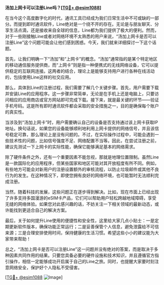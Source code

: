 **汤加上网卡可以注册Line吗？[[TG💪+ @esim1088](https://t.me/s/esim1088)]**

在当今这个高度数字化的时代，通讯工具已经成为我们日常生活中不可或缺的一部分。而提到即时通讯软件，Line绝对是一个绕不开的存在。无论是与朋友聊天、分享生活点滴，还是接收来自全球的信息，Line都为我们提供了极大的便利。然而，对于一些刚接触Line或者对网络环境不太熟悉的用户来说，“汤加上网卡是否可以注册Line”这个问题可能会让他们感到困惑。今天，我们就来详细探讨一下这个话题。

首先，让我们明确一下“汤加”和“上网卡”的概念。“汤加”通常指的是某个特定地区的移动通信服务提供商，而“上网卡”则是指一种便携式的无线网络设备，它可以提供稳定的互联网连接。这两者的结合，理论上是能够支持用户进行各种在线活动的，包括使用Line这样的社交应用。

那么，具体到Line的注册过程，我们需要了解几个关键步骤。首先，用户需要下载并安装Line的应用程序。这一步骤非常简单，无论是在手机上还是电脑上，只要访问相应的应用商店或官方网站即可完成下载。接下来，就是最关键的环节——验证手机号码。这是所有即时通讯软件都会采取的安全措施之一，目的是确保每个账户的真实性。

当涉及到“汤加上网卡”时，用户需要确认自己的设备是否支持通过该上网卡获取IP地址。换句话说，如果您的设备能够顺利地利用上网卡提供的网络信号，并且该信号稳定可靠，那么理论上是没有问题的。不过，在实际操作过程中，可能会遇到一些技术性的问题，比如信号强度不足、网络配置不当等。因此，在尝试注册之前，建议先测试一下上网卡的实际性能，确保它能够满足基本的网络需求。

除了硬件条件之外，还有一个重要因素不能忽视，那就是地理位置限制。虽然Line是一款国际化的应用程序，但某些国家和地区可能对其开放程度有所不同。例如，有些地方可能会对新用户的注册设置额外的审核流程，以防止垃圾邮件或其他不良行为的发生。在这种情况下，即使您拥有良好的网络环境，也可能暂时无法顺利完成注册。

当然，随着科技的发展，这些问题正在逐步得到解决。比如，现在市面上已经出现了许多支持多国漫游的eSIM卡产品，它们可以帮助用户轻松跨越地域障碍，享受无缝的网络体验。如果您对此感兴趣的话，不妨关注一下相关领域的最新动态，或许能找到更适合自己的解决方案。

最后，关于如何提升Line使用的便捷性和安全性，这里给大家几点小贴士：一是定期更新软件版本，确保功能正常运行；二是妥善保管个人信息，避免泄露给不可信来源；三是合理安排使用时间，保持健康的生活习惯。希望这些小小的建议能为大家带来帮助！

总之，“汤加上网卡是否可以注册Line”这一问题并没有绝对的答案，而是取决于多种因素共同作用的结果。只要您具备必要的硬件设施和技术知识，并且遵循官方指引操作，相信一定能够成功开启属于自己的Line之旅。同时，也提醒大家要时刻注意网络安全，保护好个人隐私不受侵害。

[[TG💪+ @esim1088](https://t.me/s/esim1088) ![Image](https://i.postimg.cc/4NQfJmqS/Snipaste-2025-05-13-00-14-12.png)]